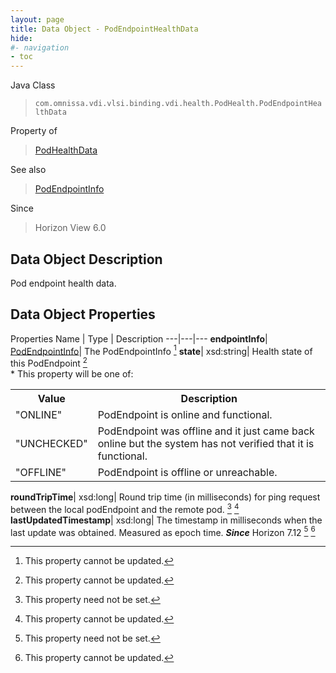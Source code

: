 ```yaml
---
layout: page
title: Data Object - PodEndpointHealthData
hide:
#- navigation
- toc
---
```






Java Class
> `com.omnissa.vdi.vlsi.binding.vdi.health.PodHealth.PodEndpointHealthData`

Property of
> [PodHealthData](vdi.health.PodHealth.PodHealthData.md#field_detail)

See also
> [PodEndpointInfo](vdi.federation.PodEndpoint.PodEndpointInfo.md)

Since
> Horizon View 6.0


## Data Object Description

Pod endpoint health data.

## Data Object Properties
Properties
Name |  Type |  Description
---|---|---
**endpointInfo**| [PodEndpointInfo](vdi.federation.PodEndpoint.PodEndpointInfo.md)|  The PodEndpointInfo [^2]
**state**|  xsd:string|  Health state of this PodEndpoint [^2]<br>* This property will be one of:<br><table><tr><th>Value</th><th>Description</th></tr><tr><td>"ONLINE"</td><td>PodEndpoint is online and functional.</td></tr><tr><td>"UNCHECKED"</td><td>PodEndpoint was offline and it just came back online but the system has not verified that it is functional.</td></tr><tr><td>"OFFLINE"</td><td>PodEndpoint is offline or unreachable.</td></tr></table>
**roundTripTime**|  xsd:long|  Round trip time (in milliseconds) for ping request between the local podEndpoint and the remote pod. [^1] [^2]
**lastUpdatedTimestamp**|  xsd:long|  The timestamp in milliseconds when the last update was obtained. Measured as epoch time.  **_Since_** Horizon 7.12 [^1] [^2]
 


 


[^1]: This property need not be set.
[^2]: This property cannot be updated.
